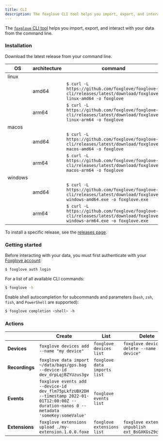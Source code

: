 ```yaml
---
title: CLI
description: The foxglove CLI tool helps you import, export, and interact with your data from the command line.
---
```


The [`foxglove` CLI tool](https://github.com/foxglove/foxglove-cli) helps you import, export, and interact with your data from the command line.

### Installation

Download the latest release from your command line.

| OS      | architecture | command                                                                                                                  |
| ------- | ------------ | ------------------------------------------------------------------------------------------------------------------------ |
| linux   |
|         | amd64        | `$ curl -L https://github.com/foxglove/foxglove-cli/releases/latest/download/foxglove-linux-amd64 -o foxglove`           |
|         | arm64        | `$ curl -L https://github.com/foxglove/foxglove-cli/releases/latest/download/foxglove-linux-arm64 -o foxglove`           |
| macos   |
|         | amd64        | `$ curl -L https://github.com/foxglove/foxglove-cli/releases/latest/download/foxglove-macos-amd64 -o foxglove`           |
|         | arm64        | `$ curl -L https://github.com/foxglove/foxglove-cli/releases/latest/download/foxglove-macos-arm64 -o foxglove`           |
| windows |
|         | amd64        | `$ curl -L https://github.com/foxglove/foxglove-cli/releases/latest/download/foxglove-windows-amd64.exe -o foxglove.exe` |
|         | arm64        | `$ curl -L https://github.com/foxglove/foxglove-cli/releases/latest/download/foxglove-windows-arm64.exe -o foxglove.exe` |

To install a specific release, see the [releases page](https://github.com/foxglove/foxglove-cli/releases).

### Getting started

Before interacting with your data, you must first authenticate with your [Foxglove account](https://console.foxglove.dev/signup):

```bash
$ foxglove auth login
```

For a list of all available CLI commands:

```bash
$ foxglove -h
```

Enable shell autocompletion for subcommands and parameters (`bash`, `zsh`, `fish`, and `PowerShell` are supported):

```bash
$ foxglove completion <shell> -h
```

### Actions

|                | Create                                                                                                                                    | List                         | Delete                                              |
| -------------- | ----------------------------------------------------------------------------------------------------------------------------------------- | ---------------------------- | --------------------------------------------------- |
| **Devices**    | `foxglove devices add --name "my device"`                                                                                                 | `foxglove devices list`      | `foxglove devices delete --name "my device"`        |
| **Recordings** | `foxglove data import ~/data/bags/gps.bag --device-id dev_drpLqjBZYUzus3gv`                                                               | `foxglove data imports list` |                                                     |
| **Events**     | `foxglove events add --device-id dev_flm75pLkfzUBX2DH --timestamp 2022-01-01T12:00:00Z --duration-nanos 0 --metadata 'someKey:someValue'` | `foxglove events list`       |                                                     |
| **Extensions** | `foxglove extensions upload ./my-extension.1.0.0.foxe`                                                                                    | `foxglove extensions list`   | `foxglove extensions unpublish ext_BsGXKGsZ9c4WQF1` |
